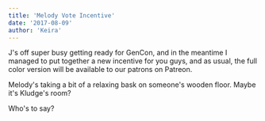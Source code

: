 ```yaml
---
title: 'Melody Vote Incentive'
date: '2017-08-09'
author: 'Keira'
---
```


<p>J's off super busy getting ready for GenCon, and in the meantime I managed to put together a new incentive for you guys, and as usual, the full color version will be available to our patrons on Patreon.</p><p>Melody's taking a bit of a relaxing bask on someone's wooden floor. Maybe it's Kludge's room?</p><p>Who's to say?</p>

